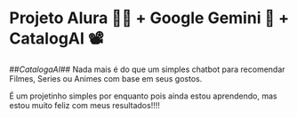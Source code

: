 # Projeto Alura 🧑‍💻 + Google Gemini 🌟 + CatalogAI 📽️

##*CatalogaAI*## Nada mais é do que um simples chatbot para recomendar Filmes, Series ou Animes com base em seus gostos. 

É um projetinho simples por enquanto pois ainda estou aprendendo, mas estou muito feliz com meus resultados!!!!
